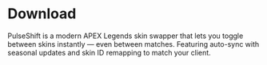 # Download
PulseShift is a modern APEX Legends skin swapper that lets you toggle between skins instantly — even between matches. Featuring auto-sync with seasonal updates and skin ID remapping to match your client.
